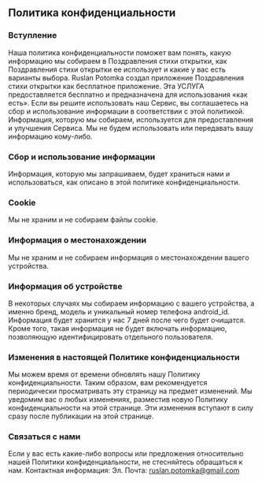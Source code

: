 Политика конфиденциальности
----------------

### Вступление
Наша политика конфиденциальности поможет вам понять, какую информацию мы собираем в Поздравления стихи открытки, как Поздравления стихи открытки ее использует и какие у вас есть варианты выбора. Ruslan Potomka создал приложение Поздравления стихи открытки как бесплатное приложение.
Эта УСЛУГА предоставляется бесплатно и предназначена для использования «как есть». 
Если вы решите использовать наш Сервис, вы соглашаетесь на сбор и использование информации в соответствии с этой политикой.
Информация, которую мы собираем, используется для предоставления и улучшения Сервиса. 
Мы не будем использовать или передавать вашу информацию кому-либо.

### Сбор и использование информации
Информация, которую мы запрашиваем, будет храниться нами и использоваться, как описано в этой политике конфиденциальности.

### Cookie
Мы не храним и не собираем файлы cookie.

### Информация о местонахождении
Мы не храним и не собираем информация о местонахождении вашего устройства.

### Информация об устройстве
В некоторых случаях мы собираем информацию с вашего устройства, а именно бренд, модель и уникальный номер телефона android_id. Информация будет хранится у нас 7 дней после чего будет очищатся. Кроме того, такая информация не будет включать информацию, позволяющую идентифицировать отдельного пользователя.

### Изменения в настоящей Политике конфиденциальности
Мы можем время от времени обновлять нашу Политику конфиденциальности.
Таким образом, вам рекомендуется периодически просматривать эту страницу на предмет изменений.
Мы уведомим вас о любых изменениях, разместив новую Политику конфиденциальности на этой странице.
Эти изменения вступают в силу сразу после публикации на этой странице.

### Связаться с нами
Если у вас есть какие-либо вопросы или предложения относительно нашей Политики конфиденциальности, не стесняйтесь обращаться к нам.
Контактная информация:
Эл. Почта: ruslan.potomka@gmail.com
